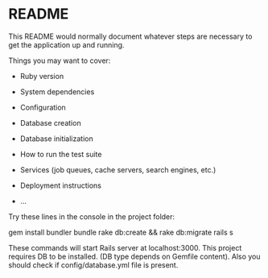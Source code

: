 # README

This README would normally document whatever steps are necessary to get the
application up and running.

Things you may want to cover:

* Ruby version

* System dependencies

* Configuration

* Database creation

* Database initialization

* How to run the test suite

* Services (job queues, cache servers, search engines, etc.)

* Deployment instructions

* ...

Try these lines in the console in the project folder:

gem install bundler
bundle
rake db:create && rake db:migrate
rails s

These commands will start Rails server at localhost:3000. This project requires DB to be installed. (DB type depends on Gemfile content). Also you should check if config/database.yml file is present.
